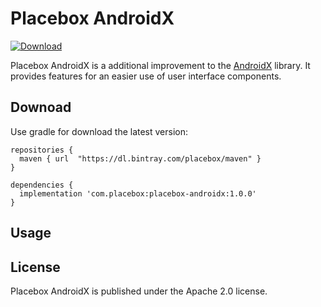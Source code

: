 # Placebox AndroidX
[ ![Download](https://api.bintray.com/packages/placebox/maven/placebox-androidx/images/download.svg?version=1.0.0) ](https://bintray.com/placebox/maven/placebox-androidx/1.0.0/link)

Placebox AndroidX is a additional improvement to the [AndroidX](https://developer.android.com/jetpack/androidx) library. It provides features for an easier use of user interface components.

## Downoad
Use gradle for download the latest version:

```
repositories {
  maven { url  "https://dl.bintray.com/placebox/maven" }
}

dependencies {
  implementation 'com.placebox:placebox-androidx:1.0.0'
}
```

## Usage


## License
Placebox AndroidX is published under the Apache 2.0 license.